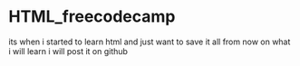 # HTML_freecodecamp
its when i started to learn html and just want to save it all
from now on what i will learn i will post it on github
